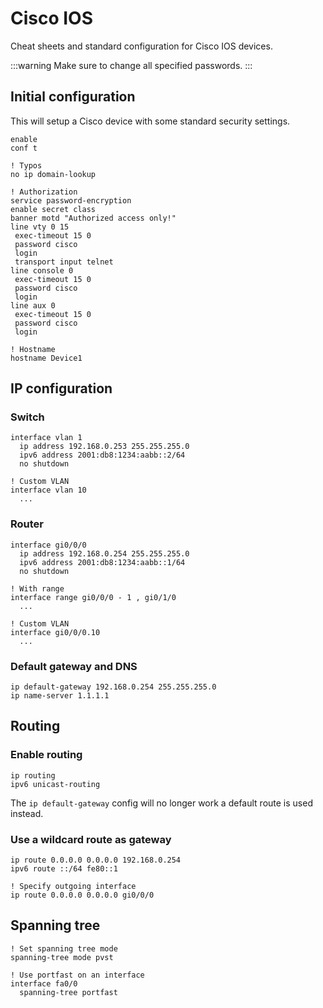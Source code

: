 # Cisco IOS

Cheat sheets and standard configuration for Cisco IOS devices.

:::warning
Make sure to change all specified passwords.
:::

## Initial configuration

This will setup a Cisco device with some standard security settings.

```cisco-ios
enable
conf t

! Typos
no ip domain-lookup

! Authorization
service password-encryption
enable secret class
banner motd "Authorized access only!"
line vty 0 15
 exec-timeout 15 0
 password cisco
 login
 transport input telnet
line console 0
 exec-timeout 15 0
 password cisco
 login
line aux 0
 exec-timeout 15 0
 password cisco
 login

! Hostname
hostname Device1
```

## IP configuration

### Switch

```cisco-ios
interface vlan 1
  ip address 192.168.0.253 255.255.255.0
  ipv6 address 2001:db8:1234:aabb::2/64
  no shutdown

! Custom VLAN
interface vlan 10
  ...
```

### Router

```cisco-ios
interface gi0/0/0
  ip address 192.168.0.254 255.255.255.0
  ipv6 address 2001:db8:1234:aabb::1/64
  no shutdown

! With range
interface range gi0/0/0 - 1 , gi0/1/0
  ...

! Custom VLAN
interface gi0/0/0.10
  ...
```

### Default gateway and DNS

```cisco-ios
ip default-gateway 192.168.0.254 255.255.255.0
ip name-server 1.1.1.1
```

## Routing

### Enable routing

```cisco-ios
ip routing
ipv6 unicast-routing
```

The `ip default-gateway` config will no longer work a default route is used instead.

### Use a wildcard route as gateway

```cisco-ios
ip route 0.0.0.0 0.0.0.0 192.168.0.254
ipv6 route ::/64 fe80::1

! Specify outgoing interface
ip route 0.0.0.0 0.0.0.0 gi0/0/0
```

## Spanning tree

```cisco-ios
! Set spanning tree mode
spanning-tree mode pvst

! Use portfast on an interface
interface fa0/0
  spanning-tree portfast
```
